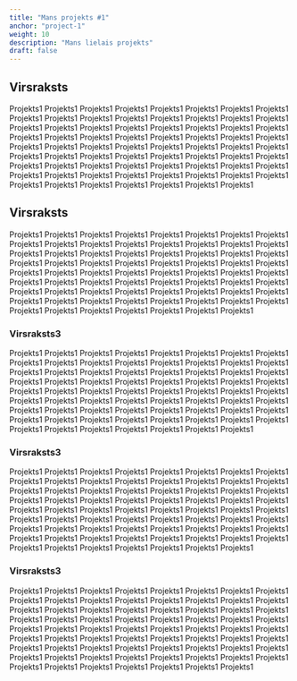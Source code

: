 ```yaml
---
title: "Mans projekts #1"
anchor: "project-1"
weight: 10
description: "Mans lielais projekts"
draft: false
---
```


## Virsraksts

Projekts1 Projekts1 Projekts1 Projekts1 Projekts1 Projekts1 Projekts1 Projekts1 Projekts1 Projekts1 Projekts1 Projekts1 Projekts1 Projekts1 Projekts1 Projekts1 Projekts1 Projekts1 Projekts1 Projekts1 Projekts1 Projekts1 Projekts1 Projekts1 Projekts1 Projekts1 Projekts1 Projekts1 Projekts1 Projekts1 Projekts1 Projekts1 Projekts1 Projekts1 Projekts1 Projekts1 Projekts1 Projekts1 Projekts1 Projekts1 Projekts1 Projekts1 Projekts1 Projekts1 Projekts1 Projekts1 Projekts1 Projekts1 Projekts1 Projekts1 Projekts1 Projekts1 Projekts1 Projekts1 Projekts1 Projekts1 Projekts1 Projekts1 Projekts1 Projekts1 Projekts1 Projekts1 Projekts1 Projekts1 Projekts1 Projekts1 Projekts1 Projekts1 Projekts1 Projekts1 Projekts1 

## Virsraksts

Projekts1 Projekts1 Projekts1 Projekts1 Projekts1 Projekts1 Projekts1 Projekts1 Projekts1 Projekts1 Projekts1 Projekts1 Projekts1 Projekts1 Projekts1 Projekts1 Projekts1 Projekts1 Projekts1 Projekts1 Projekts1 Projekts1 Projekts1 Projekts1 Projekts1 Projekts1 Projekts1 Projekts1 Projekts1 Projekts1 Projekts1 Projekts1 Projekts1 Projekts1 Projekts1 Projekts1 Projekts1 Projekts1 Projekts1 Projekts1 Projekts1 Projekts1 Projekts1 Projekts1 Projekts1 Projekts1 Projekts1 Projekts1 Projekts1 Projekts1 Projekts1 Projekts1 Projekts1 Projekts1 Projekts1 Projekts1 Projekts1 Projekts1 Projekts1 Projekts1 Projekts1 Projekts1 Projekts1 Projekts1 Projekts1 Projekts1 Projekts1 Projekts1 Projekts1 Projekts1 Projekts1 

### Virsraksts3

Projekts1 Projekts1 Projekts1 Projekts1 Projekts1 Projekts1 Projekts1 Projekts1 Projekts1 Projekts1 Projekts1 Projekts1 Projekts1 Projekts1 Projekts1 Projekts1 Projekts1 Projekts1 Projekts1 Projekts1 Projekts1 Projekts1 Projekts1 Projekts1 Projekts1 Projekts1 Projekts1 Projekts1 Projekts1 Projekts1 Projekts1 Projekts1 Projekts1 Projekts1 Projekts1 Projekts1 Projekts1 Projekts1 Projekts1 Projekts1 Projekts1 Projekts1 Projekts1 Projekts1 Projekts1 Projekts1 Projekts1 Projekts1 Projekts1 Projekts1 Projekts1 Projekts1 Projekts1 Projekts1 Projekts1 Projekts1 Projekts1 Projekts1 Projekts1 Projekts1 Projekts1 Projekts1 Projekts1 Projekts1 Projekts1 Projekts1 Projekts1 Projekts1 Projekts1 Projekts1 Projekts1 

### Virsraksts3

Projekts1 Projekts1 Projekts1 Projekts1 Projekts1 Projekts1 Projekts1 Projekts1 Projekts1 Projekts1 Projekts1 Projekts1 Projekts1 Projekts1 Projekts1 Projekts1 Projekts1 Projekts1 Projekts1 Projekts1 Projekts1 Projekts1 Projekts1 Projekts1 Projekts1 Projekts1 Projekts1 Projekts1 Projekts1 Projekts1 Projekts1 Projekts1 Projekts1 Projekts1 Projekts1 Projekts1 Projekts1 Projekts1 Projekts1 Projekts1 Projekts1 Projekts1 Projekts1 Projekts1 Projekts1 Projekts1 Projekts1 Projekts1 Projekts1 Projekts1 Projekts1 Projekts1 Projekts1 Projekts1 Projekts1 Projekts1 Projekts1 Projekts1 Projekts1 Projekts1 Projekts1 Projekts1 Projekts1 Projekts1 Projekts1 Projekts1 Projekts1 Projekts1 Projekts1 Projekts1 Projekts1 

### Virsraksts3

Projekts1 Projekts1 Projekts1 Projekts1 Projekts1 Projekts1 Projekts1 Projekts1 Projekts1 Projekts1 Projekts1 Projekts1 Projekts1 Projekts1 Projekts1 Projekts1 Projekts1 Projekts1 Projekts1 Projekts1 Projekts1 Projekts1 Projekts1 Projekts1 Projekts1 Projekts1 Projekts1 Projekts1 Projekts1 Projekts1 Projekts1 Projekts1 Projekts1 Projekts1 Projekts1 Projekts1 Projekts1 Projekts1 Projekts1 Projekts1 Projekts1 Projekts1 Projekts1 Projekts1 Projekts1 Projekts1 Projekts1 Projekts1 Projekts1 Projekts1 Projekts1 Projekts1 Projekts1 Projekts1 Projekts1 Projekts1 Projekts1 Projekts1 Projekts1 Projekts1 Projekts1 Projekts1 Projekts1 Projekts1 Projekts1 Projekts1 Projekts1 Projekts1 Projekts1 Projekts1 Projekts1 